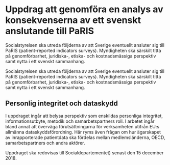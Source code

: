 # Uppdrag att genomföra en analys av konsekvenserna av ett svenskt anslutande till PaRIS

Socialstyrelsen ska utreda följderna av att Sverige eventuellt ansluter sig till PaRIS (patient-reported indicators surveys). Myndigheten ska särskilt titta på genomförbarhet, juridiska-, etiska- och kostnadsmässiga perspektiv samt nytta i ett svenskt sammanhang.

Socialstyrelsen ska utreda följderna av att Sverige eventuellt ansluter sig till PaRIS (patient-reported indicators surveys). Myndigheten ska särskilt titta på genomförbarhet, juridiska-, etiska- och kostnadsmässiga perspektiv samt nytta i ett svenskt sammanhang.

## Personlig integritet och dataskydd

I uppdraget ingår att belysa perspektiv som enskildas personliga integritet, informationsutbyte, metodik och samarbetspartners roll. I arbetet ingår bland annat att överväga förutsättningarna för verksamheten utifrån EU:s allmänna dataskyddsförordning. Här ryms även frågan om hur ägarskapet av in­rapporterade patientdata ska fördelas mellan medlemsländerna, OECD, samarbetspartners och andra aktörer.

Uppdraget ska redovisas till Socialdepartementet) senast den 15 december 2018.
